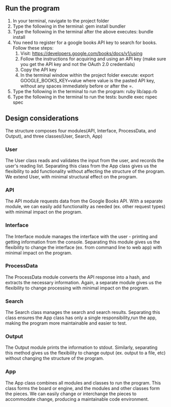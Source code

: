 ## Run the program
1. In your terminal, navigate to the project folder
2. Type the following in the terminal: gem install bundler
3. Type the following in the terminal after the above executes: bundle install
4. You need to register for a google books API key to search for books.  Follow these steps:
    1. Visit: https://developers.google.com/books/docs/v1/using
    2. Follow the instructions for acquiring and using an API key (make sure you get the API key and not the OAuth 2.0 credentials)
    3. Copy the API key
    4. In the terminal window within the project folder execute: 
        export GOOGLE_BOOKS_KEY=value
       where value is the pasted API key, without any spaces immediately before or after the =.  
5. Type the following in the terminal to run the program: ruby lib/app.rb
6. Type the following in the terminal to run the tests: bundle exec rspec spec

## Design considerations
The structure composes four modules(API, Interface, ProcessData, and Output), and three classes(User, Search, App)

### User
The User class reads and validates the input from the user, and records the user's reading list.  Separating this class from the App class gives us the flexibility to add functionality without affecting the structure of the program.  We extend User, with minimal structural effect on the program. 

### API
The API module requests data from the Google Books API.  With a separate module, we can easily add functionality as needed (ex. other request types) with minimal impact on the program. 

### Interface
The Interface module manages the interface with the user - printing and getting information from the console.  Separating this module gives us the flexibility to change the interface (ex. from command line to web app) with minimal impact on the program.

### ProcessData
The ProcessData module converts the API response into a hash, and extracts the necessary information.  Again, a separate module gives us the flexibility to change processing with minimal impact on the program.

### Search
The Search class manages the search and search results.  Separating this class ensures the App class has only a single responsibility,run the app, making the program more maintainable and easier to test.

### Output
The Output module prints the information to stdout.  Similarly, separating this method gives us the flexibility to change output (ex. output to a file, etc) without changing the structure of the program.

### App
The App class combines all modules and classes to run the program. This class forms the board or engine, and the modules and other classes form the pieces.  We can easily change or interchange the pieces to accommodate change, producing a maintainable code environment. 